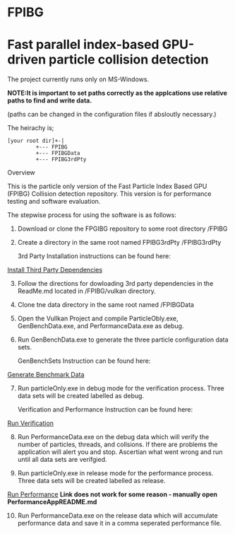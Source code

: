 # FPIBG
# Fast parallel index-based GPU-driven particle collision detection

The project currently runs only on MS-Windows.

**NOTE:It is important to set paths correctly as the applcations use relative paths to find and write data.**

(paths can be changed in the configuration files if absloutly necessary.)

The heirachy is;

	[your root dir]+-|
			 +--- FPIBG 
			 +--- FPIBGData 
			 +--- FPIBG3rdPty 
Overview

This is the particle only version of the Fast Particle Index Based GPU (FPIBG) Collision detection repository.
This version is for performance testing and software evaluation.
	
The stepwise process for using the software is as follows:

1. Download or clone the FPGIBG repository to some root directory
	<rootdir>/FPIBG

2. Create a directory in the same root named FPIBG3rdPty
	<rootdir>/FPIBG3rdPty

	3rd Party Installation instructions can be found here:

[Install Third Party Dependencies](InstallREADME.md)

3. Follow the directions for dowloading 3rd party dependencies in the ReadMe.md located in 
	<rootdir>/FPIBG/vulkan directory.

4. Clone tne data directory in the same root named 
	<rootdir>/FPIBGData

5. Open the Vullkan Project and compile ParticleObly.exe, GenBenchData.exe, and PerformanceData.exe as debug.

6. Run GenBenchData.exe to generate the three particle configuration data sets.

	GenBenchSets Instruction can be found here:

[Generate Benchmark Data](GenAppREADME.md)

7. Run particleOnly.exe in debug mode for the verification process. Three data sets will be created labelled as debug.

	Verification and Performance Instruction can be found here:

[Run Verification](VerifyAppREADME.md)

8. Run PerformanceData.exe on the debug data which will verify the number of particles, threads, and collsions.
	If there are problems the application will alert you and stop. Ascertian what went wrong and run until all data sets are verifgied.

9. Run particleOnly.exe in release mode for the performance process. 
Three data sets will be created labelled as release.

[Run Performance](PerformanceAppREADME.md)  **Link does not work for some reason - manually open PerformanceAppREADME.md**

10. Run PerformanceData.exe on the release data which will accumulate performance data and save it in a comma seperated performance file. 

